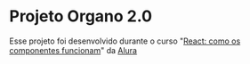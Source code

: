 # Projeto Organo 2.0

Esse projeto foi desenvolvido durante o curso "[React: como os componentes funcionam](https://www.alura.com.br/curso-online-react-componentes-funcionam)" da [Alura](https://www.alura.com.br/)